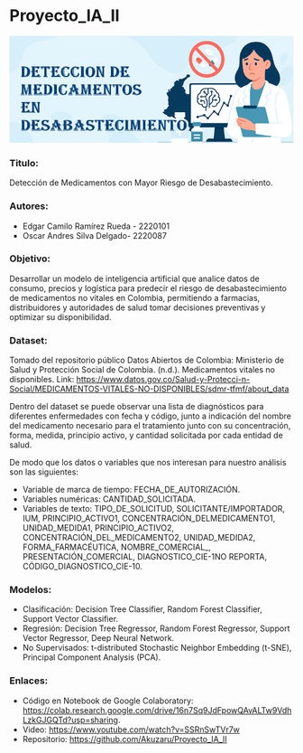 # Proyecto_IA_II

![Mi imagen](banner.png)

### Titulo:
Detección de Medicamentos con Mayor Riesgo de Desabastecimiento.

### Autores:
- Edgar Camilo Ramírez Rueda - 2220101
- Oscar Andres Silva  Delgado- 2220087

### Objetivo:
Desarrollar un modelo de inteligencia artificial que analice datos de consumo, precios y logística para predecir el riesgo de desabastecimiento de medicamentos no vitales en Colombia, permitiendo a farmacias, distribuidores y autoridades de salud tomar decisiones preventivas y optimizar su disponibilidad.

### Dataset:

Tomado del repositorio público Datos Abiertos de Colombia: Ministerio de Salud y Protección Social de Colombia. (n.d.). Medicamentos vitales no disponibles. Link: https://www.datos.gov.co/Salud-y-Protecci-n-Social/MEDICAMENTOS-VITALES-NO-DISPONIBLES/sdmr-tfmf/about_data

Dentro del dataset se puede observar una lista de diagnósticos para diferentes enfermedades con fecha y código, junto a indicación del nombre del medicamento necesario para el tratamiento junto con su concentración, forma, medida, principio activo, y cantidad solicitada por cada entidad de salud.

De modo que los datos o variables que nos interesan para nuestro análisis son las siguientes:
- Variable de marca de tiempo: FECHA_DE_AUTORIZACIÓN.
- Variables numéricas: CANTIDAD_SOLICITADA.
- Variables de texto: TIPO_DE_SOLICITUD, SOLICITANTE/IMPORTADOR, IUM, PRINCIPIO_ACTIVO1, CONCENTRACIÓN_DELMEDICAMENTO1, UNIDAD_MEDIDA1, PRINCIPIO_ACTIVO2, CONCENTRACIÓN_DEL_MEDICAMENTO2, UNIDAD_MEDIDA2, FORMA_FARMACÉUTICA, NOMBRE_COMERCIAL_, PRESENTACIÓN_COMERCIAL, DIAGNOSTICO_CIE-1NO REPORTA, CÓDIGO_DIAGNOSTICO_CIE-10.

### Modelos:
- Clasificación: Decision Tree Classifier, Random Forest Classifier, Support Vector Classifier.
- Regresión: Decision Tree Regressor, Random Forest Regressor, Support Vector Regressor, Deep Neural Network.
- No Supervisados: t-distributed Stochastic Neighbor Embedding (t-SNE), Principal Component Analysis (PCA).

### Enlaces:
- Código en Notebook de Google Colaboratory: https://colab.research.google.com/drive/16n7Sq9JdFpowQAvALTw9VdhLzkGJGQTd?usp=sharing.
- Video: https://www.youtube.com/watch?v=SSRnSwTVr7w
- Repositorio: https://github.com/Akuzaru/Proyecto_IA_II
